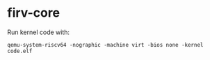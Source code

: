 firv-core
===

Run kernel code with:

```
qemu-system-riscv64 -nographic -machine virt -bios none -kernel code.elf 
```
